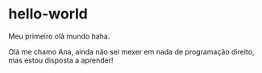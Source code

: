 # hello-world
Meu primeiro olá mundo haha.

Olá me chamo Ana, ainda não sei mexer em nada de programação direito, mas estou disposta a aprender!
